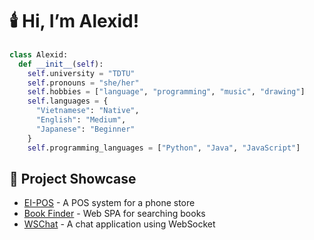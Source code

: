 # 🕯️ Hi, I’m Alexid!

```python
class Alexid:
  def __init__(self):
    self.university = "TDTU"
    self.pronouns = "she/her"
    self.hobbies = ["language", "programming", "music", "drawing"]
    self.languages = {
      "Vietnamese": "Native",
      "English": "Medium",
      "Japanese": "Beginner"
    }
    self.programming_languages = ["Python", "Java", "JavaScript"]

```


## 🎏 Project Showcase
* [EI-POS](https://github.com/Alexid-ID/phone-store-nodejs) - A POS system for a phone store
* [Book Finder](https://github.com/Alexid-ID/bookstore) - Web SPA for searching books
* [WSChat](https://github.com/Alexid-ID/ws-app-chat) - A chat application using WebSocket
